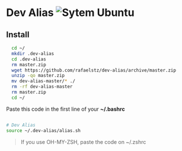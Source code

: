# Dev Alias ![Sytem Ubuntu](https://img.shields.io/badge/System-Ubuntu-orange.svg)

## Install

```sh
  cd ~/
  mkdir .dev-alias
  cd .dev-alias
  rm master.zip
  wget https://github.com/rafaelstz/dev-alias/archive/master.zip
  unzip -qo master.zip
  mv dev-alias-master/* ./
  rm -rf dev-alias-master
  rm master.zip
  cd ~/
```

Paste this code in the first line of your **~/.bashrc**

```sh

# Dev Alias
source ~/.dev-alias/alias.sh

```

  > If you use OH-MY-ZSH, paste the code on ~/.zshrc
